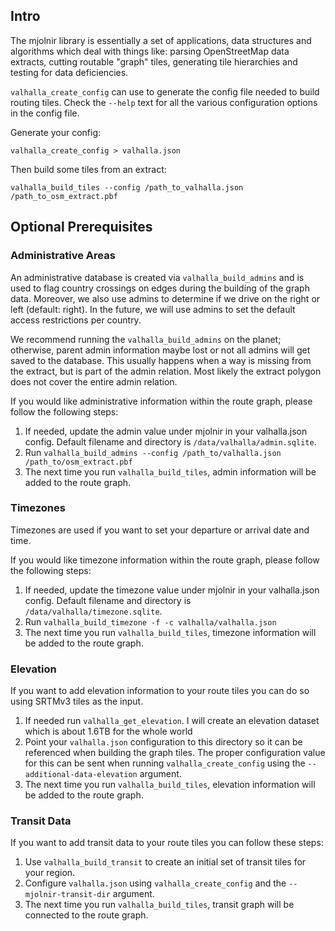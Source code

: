 ## Intro

The mjolnir library is essentially a set of applications, data structures and algorithms which deal with things like: parsing OpenStreetMap data extracts, cutting routable "graph" tiles, generating tile hierarchies and testing for data deficiencies.

`valhalla_create_config` can use to generate the config file needed to build routing tiles. Check the `--help` text for all the various configuration options in the config file.

Generate your config:

    valhalla_create_config > valhalla.json

Then build some tiles from an extract:

    valhalla_build_tiles --config /path_to_valhalla.json /path_to_osm_extract.pbf

## Optional Prerequisites

### Administrative Areas

An administrative database is created via `valhalla_build_admins` and is used to flag country crossings on edges during the building of the graph data.  Moreover, we also use admins to determine if we drive on the right or left (default: right).  In the future, we will use admins to set the default access restrictions per country.  

We recommend running the `valhalla_build_admins` on the planet; otherwise, parent admin information maybe lost or not all admins will get saved to the database.  This usually happens when a way is missing from the extract, but is part of the admin relation.  Most likely the extract polygon does not cover the entire admin relation.

If you would like administrative information within the route graph, please follow the following steps:

1. If needed, update the admin value under mjolnir in your valhalla.json config.  Default filename and directory is `/data/valhalla/admin.sqlite`.
2. Run `valhalla_build_admins --config /path_to/valhalla.json /path_to/osm_extract.pbf`
3. The next time you run `valhalla_build_tiles`, admin information will be added to the route graph.

### Timezones

Timezones are used if you want to set your departure or arrival date and time. 

If you would like timezone information within the route graph, please follow the following steps:

1. If needed, update the timezone value under mjolnir in your valhalla.json config.  Default filename and directory is `/data/valhalla/timezone.sqlite`.
2. Run `valhalla_build_timezone -f -c valhalla/valhalla.json`
3. The next time you run `valhalla_build_tiles`, timezone information will be added to the route graph.

### Elevation

If you want to add elevation information to your route tiles you can do so using SRTMv3 tiles as the input. 

1. If needed run `valhalla_get_elevation`. I will create an elevation dataset which is about 1.6TB for the whole world
2. Point your `valhalla.json` configuration to this directory so it can be referenced when building the graph tiles. The proper configuration value for this can be sent when running `valhalla_create_config` using the `--additional-data-elevation` argument.
3. The next time you run `valhalla_build_tiles`, elevation information will be added to the route graph.

### Transit Data

If you want to add transit data to your route tiles you can follow these steps:

1. Use `valhalla_build_transit` to create an initial set of transit tiles for your region.
2. Configure `valhalla.json` using `valhalla_create_config` and the `--mjolnir-transit-dir` argument.
3. The next time you run `valhalla_build_tiles`, transit graph will be connected to the route graph.
